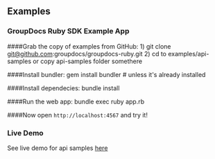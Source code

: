 ## Examples

### GroupDocs Ruby SDK Example App

####Grab the copy of examples from  GitHub:
    1) git clone git@github.com:groupdocs/groupdocs-ruby.git
    2) cd to examples/api-samples or copy api-samples folder somethere
    
####Install bundler: 
    gem install bundler # unless it's already installed
    
####Install dependecies:
    bundle install
    
####Run the web app:
    bundle exec ruby app.rb

####Now open `http://localhost:4567` and try it!



### Live Demo
See live demo for api samples [here](http://groupdocs-ruby-samples.herokuapp.com)
